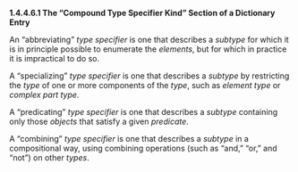 **1.4.4.6.1 The “Compound Type Specifier Kind” Section of a Dictionary Entry** 

An “abbreviating” *type specifier* is one that describes a *subtype* for which it is in principle possible to enumerate the *elements*, but for which in practice it is impractical to do so. 

A “specializing” *type specifier* is one that describes a *subtype* by restricting the *type* of one or more components of the *type*, such as *element type* or *complex part type*. 

A “predicating” *type specifier* is one that describes a *subtype* containing only those *objects* that satisfy a given *predicate*. 

A “combining” *type specifier* is one that describes a *subtype* in a compositional way, using combining operations (such as “and,” “or,” and “not”) on other *types*. 





